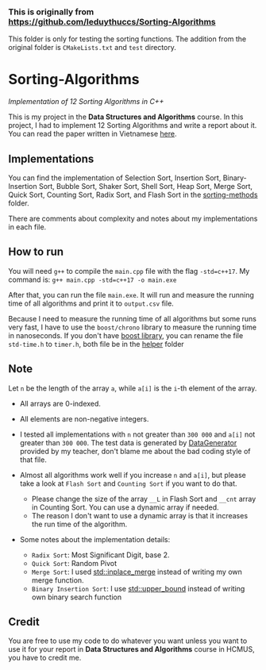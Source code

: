 ### This is originally from https://github.com/leduythuccs/Sorting-Algorithms
This folder is only for testing the sorting functions.
The addition from the original folder is `CMakeLists.txt` and `test` directory.

# Sorting-Algorithms
*Implementation of 12 Sorting Algorithms in C++*

This is my project in the **Data Structures and Algorithms** course. In this project, I had to implement 12 Sorting Algorithms and write a report about it. You can read the paper written in Vietnamese [here](Report-VNM.pdf).

## Implementations
You can find the implementation of Selection Sort, Insertion Sort, Binary-Insertion Sort, Bubble Sort, Shaker Sort, Shell Sort, Heap Sort, Merge Sort, Quick Sort, Counting Sort, Radix Sort, and Flash Sort in the [sorting-methods](sorting-methods) folder. 

There are comments about complexity and notes about my implementations in each file. 

## How to run 

You will need `g++` to compile the `main.cpp` file with the flag `-std=c++17`. My command is: `g++ main.cpp -std=c++17 -o main.exe`

After that, you can run the file `main.exe`. It will run and measure the running time of all algorithms and print it to `output.csv` file.

Because I need to measure the running time of all algorithms but some runs very fast, I have to use the `boost/chrono` library to measure the running time in nanoseconds. If you don't have [boost library](https://www.boost.org/), you can rename the file `std-time.h` to `timer.h`, both file be in the [helper](helper/) folder


## Note
Let `n` be the length of the array `a`, while `a[i]` is the `i`-th element of the array.
- All arrays are 0-indexed.

- All elements are non-negative integers.

- I tested all implementations with `n` not greater than `300 000` and `a[i]` not greater than `300 000`. The test data is generated by [DataGenerator](helper/DataGenerator.cpp) provided by my teacher, don't blame me about the bad coding style of that file.

- Almost all algorithms work well if you increase `n` and `a[i]`, but please take a look at `Flash Sort` and `Counting Sort` if you want to do that. 
    - Please change the size of the array `__L` in Flash Sort and `__cnt` array in Counting Sort. You can use a dynamic array if needed.
    - The reason I don't want to use a dynamic array is that it increases the run time of the algorithm. 
- Some notes about the implementation details:
    - `Radix Sort`: Most Significant Digit, base 2.
    - `Quick Sort`: Random Pivot
    - `Merge Sort`: I used [std::inplace_merge](http://www.cplusplus.com/reference/algorithm/inplace_merge/) instead of writing my own merge function.
    - `Binary Insertion Sort`: I use [std::upper_bound](http://www.cplusplus.com/reference/algorithm/upper_bound/) instead of writing own binary search function

## Credit
You are free to use my code to do whatever you want unless you want to use it for your report in **Data Structures and Algorithms** course in HCMUS, you have to credit me. 

